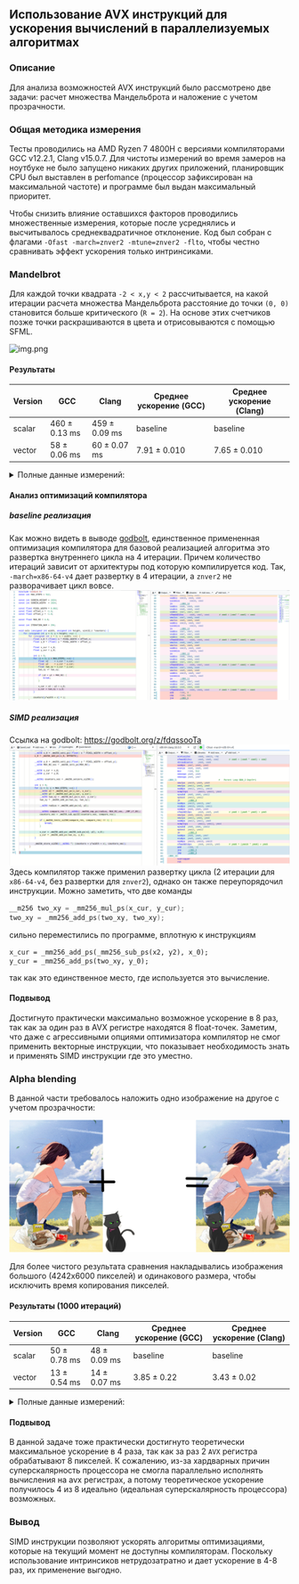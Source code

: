 ## Использование AVX инструкций для ускорения вычислений в параллелизуемых алгоритмах
### Описание
Для анализа возможностей AVX инструкций было рассмотрено две задачи: расчет множества Мандельброта и наложение с учетом прозрачности.

### Общая методика измерения
Тесты проводились на AMD Ryzen 7 4800H с версиями компиляторами GCC v12.2.1, Clang v15.0.7. Для чистоты измерений во время замеров
на ноутбуке не было запущено никаких других приложений, планировщик CPU был выставлен в perfomance (процессор зафиксирован на максимальной частоте) и
программе был выдан максимальный приоритет.

Чтобы снизить влияние оставшихся факторов проводились множественные измерения, которые после усреднялись и высчитывалось
среднеквадратичное отклонение. Код был собран с флагами `-Ofast -march=znver2 -mtune=znver2 -flto`, чтобы честно сравнивать
эффект ускорения только интринсиками.

### Mandelbrot

Для каждой точки квадрата `-2 < x,y < 2` рассчитывается, на какой итерации расчета множества Мандельброта расстояние
до точки `(0, 0)` становится больше критического (`R = 2`). На основе этих счетчиков позже точки раскрашиваются в цвета и
отрисовываются с помощью SFML.

![img.png](img.png)

#### Результаты

| Version | GCC           | Clang         | Среднее ускорение (GCC) | Среднее ускорение (Clang) |
|---------|---------------|---------------|---------------------|---------------------|
| scalar  | 460 ± 0.13 ms | 459 ± 0.09 ms | baseline | baseline |
| vector  | 58  ± 0.06 ms | 60 ± 0.07 ms  | 7.91 ± 0.010 | 7.65 ± 0.010|

<details>
  <summary>Полные данные измерений: </summary>

    Первый запуск:

```text
    Benchmark results (dumb::calc): 460 ± 0.736348 ms (100 iterations, GCC v12.2.1)
    Benchmark results (avx::calc): 58 ± 0.124553 ms (100 iterations, GCC v12.2.1)
    Benchmark results (dumb::calc): 459 ± 0.165074 ms (100 iterations, Clang v15.0.7)
    Benchmark results (avx::calc): 60 ± 0.103167 ms (100 iterations, Clang v15.0.7)
```

    Второй запуск: 

```text
Benchmark results (dumb::calc): 460 ± 0.1328 ms (100 iterations, GCC v12.2.1)
Benchmark results (avx::calc): 58 ± 0.06315 ms (100 iterations, GCC v12.2.1)
Benchmark results (dumb::calc): 459 ± 0.0943684 ms (100 iterations, Clang v15.0.7)
Benchmark results (avx::calc): 60 ± 0.0674793 ms (100 iterations, Clang v15.0.7)
```

</details>

#### Анализ оптимизаций компилятора
##### baseline реализация
Как можно видеть в выводе [godbolt](https://godbolt.org/z/fdqssooTa), единственное примененная оптимизация компилятора для базовой реализацией алгоритма
это развертка внутреннего цикла на 4 итерации.
Причем количество итераций зависит от архитектуры под которую компилируется код. Так, `-march=x86-64-v4` дает
развертку в 4 итерации, а `znver2` не разворачивает цикл вовсе.
![godbolt_loop_unroll.png](godbolt_loop_unroll.png)

##### SIMD реализация
Ссылка на godbolt: https://godbolt.org/z/fdqssooTa
![vector_godbolt.png](vector_godbolt.png)
Здесь компилятор также применил развертку цикла (2 итерации для `x86-64-v4`, без развертки для `znver2`), однако он также
переупорядочил инструкции. Можно заметить, что две команды
```cpp
__m256 two_xy = _mm256_mul_ps(x_cur, y_cur);
two_xy = _mm256_add_ps(two_xy, two_xy);
```
сильно переместились по программе, вплотную к инструкциям
```
x_cur = _mm256_add_ps(_mm256_sub_ps(x2, y2), x_0);
y_cur = _mm256_add_ps(two_xy, y_0);
```
так как это единственное место, где используется это вычисление.

#### Подвывод
Достигнуто практически максимально возможное ускорение в 8 раз, так как за один раз в AVX регистре находятся 8 float-точек.
Заметим, что даже с агрессивными опциями оптимизатора компилятор не смог применить векторные инструкции, что показывает
необходимость знать и применять SIMD инструкции где это уместно.

### Alpha blending

В данной части требовалось наложить одно изображение на другое с учетом прозрачности:

![img2.png](img2.png)

Для более чистого результата сравнения накладывались изображения большого (4242x6000 пикселей) и одинакового размера, чтобы
исключить время копирования пикселей.

#### Результаты (1000 итераций)

| Version | GCC           | Clang         | Среднее ускорение (GCC) | Среднее ускорение (Clang) |
|---------|---------------|---------------|---------------------|---------------------|
| scalar  | 50 ± 0.78 ms  | 48 ± 0.09 ms  | baseline            | baseline            |
| vector  | 13  ± 0.54 ms | 14 ± 0.07 ms  | 3.85 ± 0.22         | 3.43 ± 0.02         |

<details>
  <summary>Полные данные измерений: </summary>

```text
    Benchmark results (scalar::mix): 50 ± 0.783068 ms (1000 iterations, GCC v12.2.1)
    Benchmark results (vector::mix): 13 ± 0.540932 ms (1000 iterations, GCC v12.2.1)
    Benchmark results (scalar::mix): 48 ± 0.702452 ms (1000 iterations, Clang v15.0.7)
    Benchmark results (vector::mix): 14 ± 0.611695 ms (1000 iterations, Clang v15.0.7)
```

</details>

#### Подвывод
В данной задаче тоже практически достигнуто теоретически максимальное ускорение в 4 раза, так как за раз 2 `AVX` регистра обрабатывают
8 пикселей. К сожалению, из-за хардварных причин суперскалярность процессора не смогла параллельно исполнять вычисления на
avx регистрах, а потому теоретическое ускорение получилось 4 из 8 идеально (идеальная суперскалярность процессора) возможных.

### Вывод
SIMD инструкции позволяют ускорять алгоритмы оптимизациями, которые на текущий момент не доступны компиляторам.
Поскольку использование интринсиков нетрудозатратно и дает ускорение в 4-8 раз, их применение выгодно.